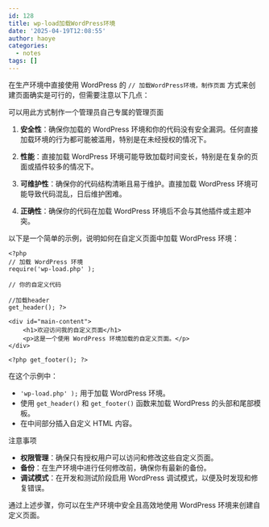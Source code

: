 ```yaml
---
id: 128
title: wp-load加载WordPress环境
date: '2025-04-19T12:08:55'
author: haoye
categories:
  - notes
tags: []
---
```


在生产环境中直接使用 WordPress 的 `// 加载WordPress环境，制作页面` 方式来创建页面确实是可行的，但需要注意以下几点：

可以用此方式制作一个管理员自己专属的管理页面

1. **安全性**：确保你加载的 WordPress 环境和你的代码没有安全漏洞。任何直接加载环境的行为都可能被滥用，特别是在未经授权的情况下。

2. **性能**：直接加载 WordPress 环境可能导致加载时间变长，特别是在复杂的页面或插件较多的情况下。

3. **可维护性**：确保你的代码结构清晰且易于维护。直接加载 WordPress 环境可能导致代码混乱，日后维护困难。

4. **正确性**：确保你的代码在加载 WordPress 环境后不会与其他插件或主题冲突。

以下是一个简单的示例，说明如何在自定义页面中加载 WordPress 环境：

```
<?php
// 加载 WordPress 环境
require('wp-load.php' );

// 你的自定义代码

//加载header
get_header(); ?>

<div id="main-content">
    <h1>欢迎访问我的自定义页面</h1>
    <p>这是一个使用 WordPress 环境加载的自定义页面。</p>
</div>

<?php get_footer(); ?>
```

在这个示例中：

- `'wp-load.php' );` 用于加载 WordPress 环境。
- 使用 `get_header()` 和 `get_footer()` 函数来加载 WordPress 的头部和尾部模板。
- 在中间部分插入自定义 HTML 内容。

注意事项

- **权限管理**：确保只有授权用户可以访问和修改这些自定义页面。
- **备份**：在生产环境中进行任何修改前，确保你有最新的备份。
- **调试模式**：在开发和测试阶段启用 WordPress 调试模式，以便及时发现和修复错误。

通过上述步骤，你可以在生产环境中安全且高效地使用 WordPress 环境来创建自定义页面。
